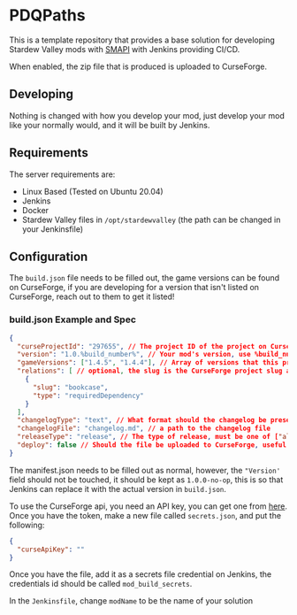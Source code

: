 # PDQPaths
This is a template repository that provides a base solution for developing Stardew Valley mods with [SMAPI](https://smapi.io) with Jenkins providing CI/CD.

When enabled, the zip file that is produced is uploaded to CurseForge.

## Developing
Nothing is changed with how you develop your mod, just develop your mod like your normally would, and it will be built by Jenkins.

## Requirements
The server requirements are:
* Linux Based (Tested on Ubuntu 20.04)
* Jenkins
* Docker
* Stardew Valley files in `/opt/stardewvalley` (the path can be changed in your Jenkinsfile)

## Configuration
The `build.json` file needs to be filled out, the game versions can be found on CurseForge, if you are developing for a version that isn't listed on CurseForge, reach out to them to get it listed!

### build.json Example and Spec

```json
{
  "curseProjectId": "297655", // The project ID of the project on CurseForge
  "version": "1.0.%build_number%", // Your mod's version, use %build_number% to replace it with the Jenkins build number
  "gameVersions": ["1.4.5", "1.4.4"], // Array of versions that this project supports
  "relations": [ // optional, the slug is the CurseForge project slug and the type can be one of ["embeddedLibrary", "incompatible", "optionalDependency", "requiredDependency", "tool"]
    {
      "slug": "bookcase",
      "type": "requiredDependency"
    }
  ],
  "changelogType": "text", // What format should the changelog be presented in, must be one of ["text", "html", "markdown"]
  "changelogFile": "changelog.md", // a path to the changelog file
  "releaseType": "release", // The type of release, must be one of ["alpha", "beta", "release"]
  "deploy": false // Should the file be uploaded to CurseForge, useful when you are making changes and don't want the file to be uploaded straight away
}
```

The manifest.json needs to be filled out as normal, however, the `"Version'` field should not be touched, it should be kept as `1.0.0-no-op`, this is so that Jenkins can replace it with the actual version in `build.json`.

To use the CurseForge api, you need an API key, you can get one from [here](https://www.curseforge.com/account/api-tokens).
Once you have the token, make a new file called `secrets.json`, and put the following:
```json
{
  "curseApiKey": ""
}
```
Once you have the file, add it as a secrets file credential on Jenkins, the credentials id should be called `mod_build_secrets`.

In the `Jenkinsfile`, change `modName` to be the name of your solution